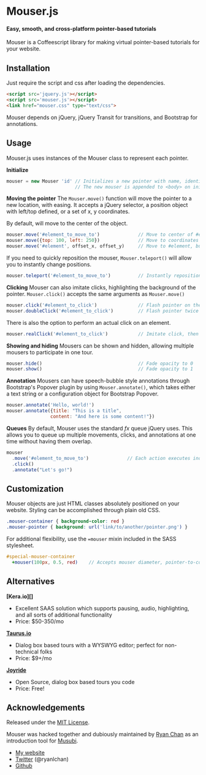 # Mouser.js
#### Easy, smooth, and cross-platform pointer-based tutorials

Mouser is a Coffeescript library for making virtual pointer-based tutorials for your website.


Installation
------------
Just require the script and css after loading the dependencies.

``` html
<script src='jquery.js'></script>
<script src='mouser.js'></script>
<link href="mouser.css" type="text/css">
````

Mouser depends on jQuery, jQuery Transit for transitions, and Bootstrap for annotations.

Usage
-----
Mouser.js uses instances of the Mouser class to represent each pointer.

**Initialize**
``` javascript
mouser = new Mouser 'id' // Initializes a new pointer with name, identifiable through #ID
                         // The new mouser is appended to <body> on initialize
```

**Moving the pointer**
The `Mouser.move()` function will move the pointer to a new location, with easing.
It accepts a jQuery selector, a position object with left/top defined, or a
set of x, y coordinates.

By default, will move to the center of the object.

``` javascript
mouser.move('#element_to_move_to')              // Move to center of #element_to_move_to
mouser.move({top: 100, left: 250})              // Move to coordinates 250, 100
mouser.move('#element', offset_x, offset_y)     // Move to #element, but offset by offset_x, offset_y
```

If you need to quickly reposition the mouser, `Mouser.teleport()` will allow you
to instantly change positions.
``` javascript
mouser.teleport('#element_to_move_to')          // Instantly reposition to #element_to_move_to
```

**Clicking**
Mouser can also imitate clicks, highlighting the background of the pointer.
`Mouser.click()` accepts the same arguments as `Mouser.move()`

``` javascript
mouser.click('#element_to_click')               // Flash pointer on the center of #element_to_click
mouser.doubleClick('#element_to_click')         // Flash pointer twice
```

There is also the option to perform an actual click on an element.

``` javascript
mouser.realClick('#element_to_click')           // Imitate click, then trigger click event on element
```

**Showing and hiding**
Mousers can be shown and hidden, allowing multiple mousers to participate in one tour.

``` javascript
mouser.hide()                                   // Fade opacity to 0
mouser.show()                                   // Fade opacity to 1
```

**Annotation**
Mousers can have speech-bubble style annotations through Bootstrap's Popover
plugin by using `Mouser.annotate()`, which takes either a text string or a
configuration object for Bootstrap Popover.

``` javascript
mouser.annotate('Hello, world!')
mouser.annotate({title: "This is a title",
                content: "And here is some content!"})
```

**Queues**
By default, Mouser uses the standard *fx* queue jQuery uses. This allows you
to queue up multiple movements, clicks, and annotations at one time without
having them overlap.

``` javascript
mouser
  .move('#element_to_move_to')              // Each action executes independently
  .click()
  .annotate("Let's go!")
```

Customization
-------------
Mouser objects are just HTML classes absolutely positioned on your website.
Styling can be accomplished through plain old CSS.

``` css
.mouser-container { background-color: red }
.mouser-pointer { background: url('link/to/another/pointer.png') }
```

For additional flexibility, use the `=mouser` mixin included in the SASS stylesheet.
``` sass
#special-mouser-container
  +mouser(100px, 0.5, red)    // Accepts mouser diameter, pointer-to-container scale, and background color
```

Alternatives
------------
**[Kera.io][]**
  * Excellent SAAS solution which supports pausing, audio, highlighting, and all sorts of additional functionality
  * Price: $50-350/mo

**[Taurus.io][]**
  * Dialog box based tours with a WYSWYG editor; perfect for non-technical folks
  * Price: $9+/mo

**[Joyride][]**
  * Open Source, dialog box based tours you code
  * Price: Free!

Acknowledgements
----------------
Released under the [MIT License](http://www.opensource.org/licenses/mit-license.php).

Mouser was hacked together and dubiously maintained by [Ryan Chan][rlc] as an introduction tool for [Musubi][].

* [My website](rlc)
* [Twitter](http://twitter.com/ryanlchan) (@ryanlchan)
* [Github](http://github.com/ryanlchan)

[Kero.io]: http://kera.io
[Taurus.io]: http://taurus.io
[Joyride]: http://www.zurb.com/playground/jquery-joyride-feature-tour-plugin
[rlc]: http://ryanlchan.com
[Musubi]: http://www.musubimail.com
